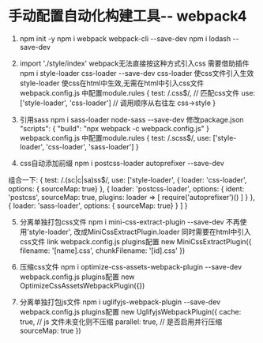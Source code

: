 # 手动配置自动化构建工具-- webpack4

1. npm init -y
   npm i webpack webpack-cli --save-dev
   npm i lodash --save-dev

2. import './style/index' webpack无法直接按这种方式引入css
需要借助插件 npm i style-loader css-loader --save-dev
css-loader 使css文件引入生效
style-loader 使css在html中生效,无需在html中引入css文件
webpack.config.js 中配置module.rules
{
  test: /\.css$/,    // 匹配css文件
  use: ['style-loader', 'css-loader']   // 调用顺序从右往左 css->style
}

3. 引用sass
npm i sass-loader node-sass --save-dev
修改package.json
"scripts": {
  "build": "npx webpack -c webpack.config.js"
}
webpack.config.js 中配置module.rules
{
  test: /\.scss$/,
  use: ['style-loader', 'css-loader', 'sass-loader']
}

4. css自动添加前缀
npm i postcss-loader autoprefixer --save-dev

组合一下:
{
  test: /\.(sc|c|sa)ss$/,
  use: ['style-loader',
    {
      loader: 'css-loader',
      options: { sourceMap: true}
    },
    {
      loader: 'postcss-loader',
      options: {
        ident: 'postcss',
        sourceMap: true,
        plugins: loader => [
          require('autoprefixer')()
        ]
      }
    },
    {
      loader: 'sass-loader',
      options: { sourceMap: true}
    }
  ]
}

5. 分离单独打包css文件
npm i mini-css-extract-plugin --save-dev
不再使用'style-loader', 改成MiniCssExtractPlugin.loader
同时需要在html中引入css文件  link
webpack.config.js plugins配置
new MiniCssExtractPlugin({
  filename: '[name].css',
  chunkFilename: '[id].css'
})

6. 压缩css文件
npm i optimize-css-assets-webpack-plugin --save-dev
webpack.config.js plugins配置
new OptimizeCssAssetsWebpackPlugin({})

7. 分离单独打包js文件
npm i uglifyjs-webpack-plugin --save-dev
webpack.config.js plugins配置
new UglifyjsWebpackPlugin({
  cache: true,                      // js 文件未变化则不压缩
  parallel: true,                      // 是否启用并行压缩
  sourceMap: true
})
